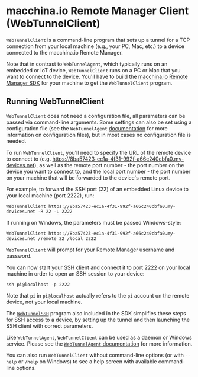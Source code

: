 # macchina.io Remote Manager Client (WebTunnelClient)

`WebTunnelClient` is a command-line program that sets up a tunnel for a TCP connection from your
local machine (e.g., your PC, Mac, etc.) to a device connected to the macchina.io
Remote Manager.

Note that in contrast to `WebTunnelAgent`, which typically runs on an embedded or IoT
device, `WebTunnelClient` runs on a PC or Mac that you want to connect to the
device. You'll have to build the [macchina.io Remote Manager SDK](../../README.md)
for your machine to get the `WebTunnelClient` program.

## Running WebTunnelClient

`WebTunnelClient` does not need a configuration file, all parameters can be passed
via command-line arguments. Some settings can also be set using a configuration file
(see the `WebTunnelAgent` [documentation](../WebTunnelAgent/README.md) for more
information on configuration files), but in most cases no configuration file is needed.

To run `WebTunnelClient`, you'll need to specify the URL of the remote device to connect
to (e.g. https://8ba57423-ec1a-4f31-992f-a66c240cbfa0.my-devices.net), as well as
the remote port number - the port number on the device you want to connect to, and the
local port number - the port number on your machine that will be forwarded to the device's
remote port.

For example, to forward the SSH port (22) of an embedded Linux device to your local
machine (port 2222), run:

```
WebTunnelClient https://8ba57423-ec1a-4f31-992f-a66c240cbfa0.my-devices.net -R 22 -L 2222
```

If running on Windows, the parameters must be passed Windows-style:

```
WebTunnelClient https://8ba57423-ec1a-4f31-992f-a66c240cbfa0.my-devices.net /remote 22 /local 2222
```

`WebTunnelClient` will prompt for your Remote Manager username and password.

You can now start your SSH client and connect it to port 2222 on your local machine
in order to open an SSH session to your device:

```
ssh pi@localhost -p 2222
```

Note that `pi` in `pi@localhost` actually refers to the `pi` account on the
remote device, not your local machine.

The [`WebTunnelSSH`](../WebTunnelSSH/README.md) program also included in the
SDK simplifies these steps for SSH access to a device, by setting up the tunnel
and then launching the SSH client with correct parameters.

Like `WebTunnelAgent`, `WebTunnelClient` can be used as a daemon or Windows service.
Please see the [`WebTunnelAgent` documentation](../WebTunnelAgent/README.md) for more information.

You can also run `WebTunnelClient` without command-line options (or with `--help`
or `/help` on Windows) to see a help screen with available command-line options.
